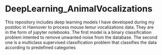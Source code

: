 # DeepLearning_AnimalVocalizations
This repository includes deep learning models I have developed during my postdoc in Hannover to process mouse lemur vocalizations data. They are in the form of jupyter notebooks. The first model is a binary classification problem intented to remove unwanted noise from the database. The second one is a multiclass supervised classification problem that classifies the data according to predefined categories
